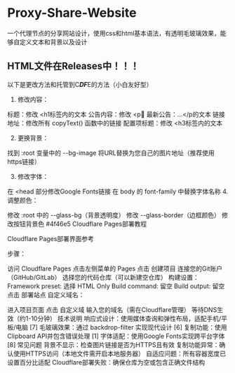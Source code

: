 # Proxy-Share-Website
一个代理节点的分享网站设计，使用css和html基本语法，有透明毛玻璃效果，能够自定义文本和背景以及设计
## HTML文件在Releases中！！！
以下是更改方法和托管到C***DF***E的方法（小白友好型）

1. 修改内容：

标题：修改 <h1标签内的文本
公告内容：修改 <p📢 最新公告：...</p的文本
链接地址：修改所有 copyText() 函数中的链接
配置项标题：修改 <h3标签内的文本

2. 更换背景：

找到 :root 变量中的 --bg-image
将URL替换为您自己的图片地址（推荐使用https链接）

3. 修改字体：

在 <head 部分修改Google Fonts链接
在 body 的 font-family 中替换字体名称
4. 调整颜色：

修改 :root 中的 --glass-bg（背景透明度）
修改 --glass-border（边框颜色）
修改按钮背景色 #4f46e5
Cloudflare Pages部署教程

Cloudflare Pages部署界面参考

步骤：

访问 Cloudflare Pages
点击左侧菜单的 Pages
点击 创建项目
连接您的Git账户（GitHub/GitLab）
选择您的代码仓库（可以新建空仓库）
构建设置：
Framework preset: 选择 HTML Only
Build command: 留空
Build output: 留空
点击 部署站点
自定义域名：

进入项目页面
点击 自定义域
输入您的域名（需在Cloudflare管理）
等待DNS生效（约1-10分钟）
技术说明
响应式设计：使用媒体查询和弹性布局，适配手机/平板/电脑 [7]
毛玻璃效果：通过 backdrop-filter 实现现代设计 [6]
复制功能：使用Clipboard API并包含错误处理 [1]
字体适配：使用Google Fonts实现跨平台字体 [8]
常见问题
背景不显示：检查图片链接是否为HTTPS且有效
复制功能异常：确认使用HTTPS访问（本地文件需开启本地服务器）
自适应问题：所有容器宽度已设置百分比适配
Cloudflare部署失败：确保仓库为空或包含正确文件结构
